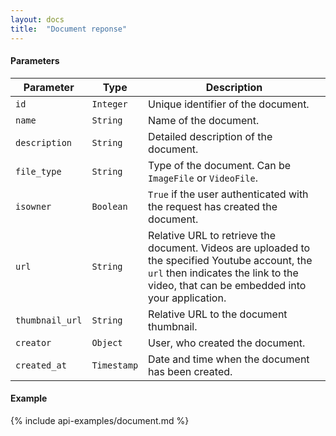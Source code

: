 ```yaml
---
layout: docs
title:  "Document reponse"
---
```


#### Parameters

Parameter           | Type        | Description
--------------------|-------------|-----------------------------------------------
`id`                | `Integer`   | Unique identifier of the document.
`name`              | `String`    | Name of the document.
`description`       | `String`    | Detailed description of the document.
`file_type`         | `String`    | Type of the document. Can be `ImageFile` or `VideoFile`.
`isowner`           | `Boolean`   | `True` if the user authenticated with the request has created the document.
`url`               | `String`    | Relative URL to retrieve the document. Videos are uploaded to the specified Youtube account, the `url` then indicates the link to the video, that can be embedded into your application.
`thumbnail_url`     | `String`    | Relative URL to the document thumbnail.
`creator`           | `Object`    | User, who created the document.
`created_at`        | `Timestamp` | Date and time when the document has been created.

#### Example

{% include api-examples/document.md %}
